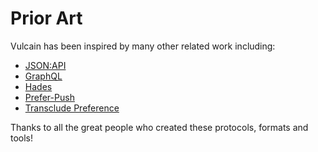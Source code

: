 # Prior Art

Vulcain has been inspired by many other related work including:

* [JSON:API](https://jsonapi.org/)
* [GraphQL](graphql.md)
* [Hades](https://github.com/gabesullice/hades)
* [Prefer-Push](https://tools.ietf.org/html/draft-pot-prefer-push)
* [Transclude Preference](https://inadarei.github.io/draft-prefer-transclude)

Thanks to all the great people who created these protocols, formats and tools!
